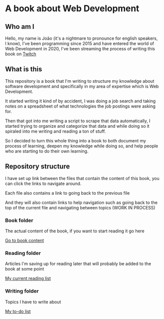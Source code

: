 # A book about Web Development

## Who am I

Hello, my name is João (it's a nightmare to pronounce for english speakers, I know), I've been programming since 2015 and have entered the world of Web Development in 2020, I've been streaming the process of writing this book on [Twitch](https://twitch.tv/hordian)

## What is this

This repository is a book that I'm writing to structure my knowledge about software development and specifically in my area of expertise which is Web Development.

It started writing it kind of by accident, I was doing a job search and taking notes on a spreadsheet of what technologies the job postings were asking for.

Then that got into me writing a script to scrape that data automatically, I started trying to organize and categorize that data and while doing so it spiraled into me writing and reading a ton of stuff.

So I decided to turn this whole thing into a book to both document my process of learning, deepen my knowledge while doing so, and help people who are starting to do their own learning.

## Repository structure

I have set up link between the files that contain the content of this book, you can click the links to navigate around.

Each file also contains a link to going back to the previous file 

And they will also contain links to help navigation such as going back to the top of the current file and navigating between topics (WORK IN PROCESS)

### Book folder

The actual content of the book, if you want to start reading it go here

[Go to book content](/book/content.md)

### Reading folder

Articles I'm saving up for reading later that will probably be added to the book at some point

[My current reading list](/reading/reading_list.md)

### Writing folder

Topics I have to write about

[My to-do list](/reading/reading_list.md)
